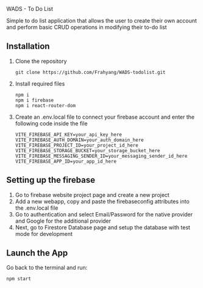 WADS - To Do List

Simple to do list application that allows the user to create their own account and perform basic CRUD operations in modifying their to-do list

## Installation

1. Clone the repository
   ```
   git clone https://github.com/Frahyang/WADS-todolist.git
   ```
2. Install required files
   ```
   npm i
   npm i firebase
   npm i react-router-dom
   ```
3. Create an .env.local file to connect your firebase account and enter the following code inside the file
   ```
   VITE_FIREBASE_API_KEY=your_api_key_here
   VITE_FIREBASE_AUTH_DOMAIN=your_auth_domain_here
   VITE_FIREBASE_PROJECT_ID=your_project_id_here
   VITE_FIREBASE_STORAGE_BUCKET=your_storage_bucket_here
   VITE_FIREBASE_MESSAGING_SENDER_ID=your_messaging_sender_id_here
   VITE_FIREBASE_APP_ID=your_app_id_here

## Setting up the firebase

1. Go to firebase website project page and create a new project
2. Add a new webapp, copy and paste the firebaseconfig attributes into the .env.local file
3. Go to authentication and select Email/Password for the native provider and Google for the additional provider
4. Next, go to Firestore Database page and setup the database with test mode for development

## Launch the App
   Go back to the terminal and run:
   ```
   npm start
   ```
